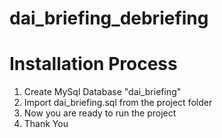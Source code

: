 # dai_briefing_debriefing

# Installation Process #
1.  Create MySql Database "dai_briefing"
2.  Import dai_briefing.sql from the project folder
3.  Now you are ready to run the project
4.  Thank You
